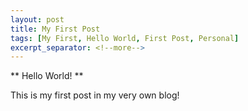 ```yaml
---
layout: post
title: My First Post
tags: [My First, Hello World, First Post, Personal]
excerpt_separator: <!--more-->
---
```


** Hello World! **

This is my first post in my very own blog!